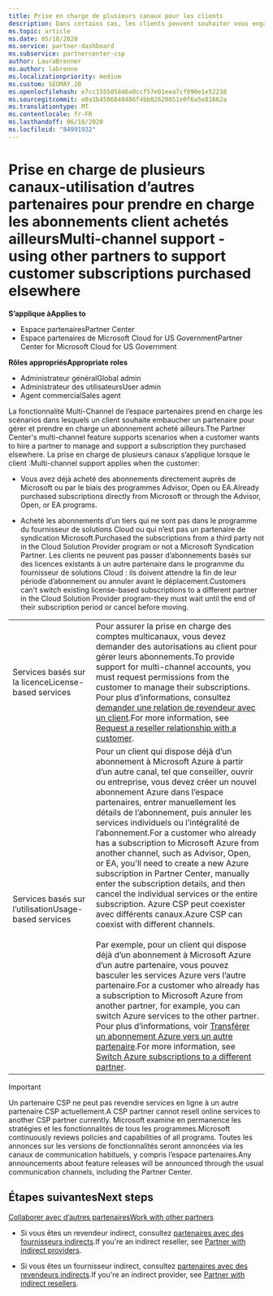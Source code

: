 ```yaml
---
title: Prise en charge de plusieurs canaux pour les clients
description: Dans certains cas, les clients peuvent souhaiter vous engager à approvisionner et à prendre en charge un abonnement qu’ils ont achetés ailleurs.
ms.topic: article
ms.date: 05/18/2020
ms.service: partner-dashboard
ms.subservice: partnercenter-csp
author: LauraBrenner
ms.author: labrenne
ms.localizationpriority: medium
ms.custom: SEOMAY.20
ms.openlocfilehash: e7cc155505846a0ccf57e01eea7cf090e1e52238
ms.sourcegitcommit: e0a1b4506840486f4bb82620051e0f6a5e81662a
ms.translationtype: MT
ms.contentlocale: fr-FR
ms.lasthandoff: 06/18/2020
ms.locfileid: "84991932"
---
```

# <a name="multi-channel-support---using-other-partners-to-support-customer-subscriptions-purchased-elsewhere"></a><span data-ttu-id="efced-103">Prise en charge de plusieurs canaux-utilisation d’autres partenaires pour prendre en charge les abonnements client achetés ailleurs</span><span class="sxs-lookup"><span data-stu-id="efced-103">Multi-channel support - using other partners to support customer subscriptions purchased elsewhere</span></span>

<span data-ttu-id="efced-104">**S’applique à**</span><span class="sxs-lookup"><span data-stu-id="efced-104">**Applies to**</span></span>

- <span data-ttu-id="efced-105">Espace partenaires</span><span class="sxs-lookup"><span data-stu-id="efced-105">Partner Center</span></span>
- <span data-ttu-id="efced-106">Espace partenaires de Microsoft Cloud for US Government</span><span class="sxs-lookup"><span data-stu-id="efced-106">Partner Center for Microsoft Cloud for US Government</span></span>

<span data-ttu-id="efced-107">**Rôles appropriés**</span><span class="sxs-lookup"><span data-stu-id="efced-107">**Appropriate roles**</span></span>

- <span data-ttu-id="efced-108">Administrateur général</span><span class="sxs-lookup"><span data-stu-id="efced-108">Global admin</span></span>
- <span data-ttu-id="efced-109">Administrateur des utilisateurs</span><span class="sxs-lookup"><span data-stu-id="efced-109">User admin</span></span>
- <span data-ttu-id="efced-110">Agent commercial</span><span class="sxs-lookup"><span data-stu-id="efced-110">Sales agent</span></span>

<span data-ttu-id="efced-111">La fonctionnalité Multi-Channel de l’espace partenaires prend en charge les scénarios dans lesquels un client souhaite embaucher un partenaire pour gérer et prendre en charge un abonnement acheté ailleurs.</span><span class="sxs-lookup"><span data-stu-id="efced-111">The Partner Center's multi-channel feature supports scenarios when a customer wants to hire a partner to manage and support a subscription they purchased elsewhere.</span></span> <span data-ttu-id="efced-112">La prise en charge de plusieurs canaux s’applique lorsque le client :</span><span class="sxs-lookup"><span data-stu-id="efced-112">Multi-channel support applies when the customer:</span></span>

- <span data-ttu-id="efced-113">Vous avez déjà acheté des abonnements directement auprès de Microsoft ou par le biais des programmes Advisor, Open ou EA.</span><span class="sxs-lookup"><span data-stu-id="efced-113">Already purchased subscriptions directly from Microsoft or through the Advisor, Open, or EA programs.</span></span>

- <span data-ttu-id="efced-114">Acheté les abonnements d’un tiers qui ne sont pas dans le programme du fournisseur de solutions Cloud ou qui n’est pas un partenaire de syndication Microsoft.</span><span class="sxs-lookup"><span data-stu-id="efced-114">Purchased the subscriptions from a third party not in the Cloud Solution Provider program or not a Microsoft Syndication Partner.</span></span> <span data-ttu-id="efced-115">Les clients ne peuvent pas passer d’abonnements basés sur des licences existants à un autre partenaire dans le programme du fournisseur de solutions Cloud : ils doivent attendre la fin de leur période d’abonnement ou annuler avant le déplacement.</span><span class="sxs-lookup"><span data-stu-id="efced-115">Customers can't switch existing license-based subscriptions to a different partner in the Cloud Solution Provider program-they must wait until the end of their subscription period or cancel before moving.</span></span>

| | |
|---------|---------|
|<span data-ttu-id="efced-116">Services basés sur la licence</span><span class="sxs-lookup"><span data-stu-id="efced-116">License-based services</span></span>    | <span data-ttu-id="efced-117">Pour assurer la prise en charge des comptes multicanaux, vous devez demander des autorisations au client pour gérer leurs abonnements.</span><span class="sxs-lookup"><span data-stu-id="efced-117">To provide support for multi-channel accounts, you must request permissions from the customer to manage their subscriptions.</span></span> <span data-ttu-id="efced-118">Pour plus d’informations, consultez [demander une relation de revendeur avec un client](request-a-relationship-with-a-customer.md).</span><span class="sxs-lookup"><span data-stu-id="efced-118">For more information, see [Request a reseller relationship with a customer](request-a-relationship-with-a-customer.md).</span></span>   |
|<span data-ttu-id="efced-119">Services basés sur l’utilisation</span><span class="sxs-lookup"><span data-stu-id="efced-119">Usage-based services</span></span>     |  <span data-ttu-id="efced-120">Pour un client qui dispose déjà d’un abonnement à Microsoft Azure à partir d’un autre canal, tel que conseiller, ouvrir ou entreprise, vous devez créer un nouvel abonnement Azure dans l’espace partenaires, entrer manuellement les détails de l’abonnement, puis annuler les services individuels ou l’intégralité de l’abonnement.</span><span class="sxs-lookup"><span data-stu-id="efced-120">For a customer who already has a subscription to Microsoft Azure from another channel, such as Advisor, Open, or EA, you'll need to create a new Azure subscription in Partner Center, manually enter the subscription details, and then cancel the individual services or the entire subscription.</span></span> <span data-ttu-id="efced-121">Azure CSP peut coexister avec différents canaux.</span><span class="sxs-lookup"><span data-stu-id="efced-121">Azure CSP can coexist with different channels.</span></span><br/><br/> <span data-ttu-id="efced-122">Par exemple, pour un client qui dispose déjà d’un abonnement à Microsoft Azure d’un autre partenaire, vous pouvez basculer les services Azure vers l’autre partenaire.</span><span class="sxs-lookup"><span data-stu-id="efced-122">For a customer who already has a subscription to Microsoft Azure from another partner, for example, you can switch Azure services to the other partner.</span></span>  <span data-ttu-id="efced-123">Pour plus d’informations, voir [Transférer un abonnement Azure vers un autre partenaire](switch-azure-subscriptions-to-a-different-partner.md).</span><span class="sxs-lookup"><span data-stu-id="efced-123">For more information, see [Switch Azure subscriptions to a different partner](switch-azure-subscriptions-to-a-different-partner.md).</span></span> |

> [!IMPORTANT]  
> <span data-ttu-id="efced-124">Un partenaire CSP ne peut pas revendre services en ligne à un autre partenaire CSP actuellement.</span><span class="sxs-lookup"><span data-stu-id="efced-124">A CSP partner cannot resell online services to another CSP partner currently.</span></span> <span data-ttu-id="efced-125">Microsoft examine en permanence les stratégies et les fonctionnalités de tous les programmes.</span><span class="sxs-lookup"><span data-stu-id="efced-125">Microsoft continuously reviews policies and capabilities of all programs.</span></span> <span data-ttu-id="efced-126">Toutes les annonces sur les versions de fonctionnalités seront annoncées via les canaux de communication habituels, y compris l’espace partenaires.</span><span class="sxs-lookup"><span data-stu-id="efced-126">Any announcements about feature releases will be announced through the usual communication channels, including the Partner Center.</span></span>

## <a name="next-steps"></a><span data-ttu-id="efced-127">Étapes suivantes</span><span class="sxs-lookup"><span data-stu-id="efced-127">Next steps</span></span>

[<span data-ttu-id="efced-128">Collaborer avec d’autres partenaires</span><span class="sxs-lookup"><span data-stu-id="efced-128">Work with other partners</span></span>](work-with-other-partners.md)

- <span data-ttu-id="efced-129">Si vous êtes un revendeur indirect, consultez [partenaires avec des fournisseurs indirects](indirect-reseller-tasks-in-partner-center.md).</span><span class="sxs-lookup"><span data-stu-id="efced-129">If you're an indirect reseller, see [Partner with indirect providers](indirect-reseller-tasks-in-partner-center.md).</span></span>

- <span data-ttu-id="efced-130">Si vous êtes un fournisseur indirect, consultez [partenaires avec des revendeurs indirects](indirect-provider-tasks-in-partner-center.md).</span><span class="sxs-lookup"><span data-stu-id="efced-130">If you're an indirect provider, see [Partner with indirect resellers](indirect-provider-tasks-in-partner-center.md).</span></span>
